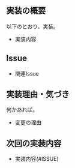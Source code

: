 ## 実装の概要
以下のとおり、実装。
- 実装内容

## Issue
- 関連Issue

## 実装理由・気づき
何かあれば。
- 変更の理由

## 次回の実装内容
- 実装内容(#ISSUE)
